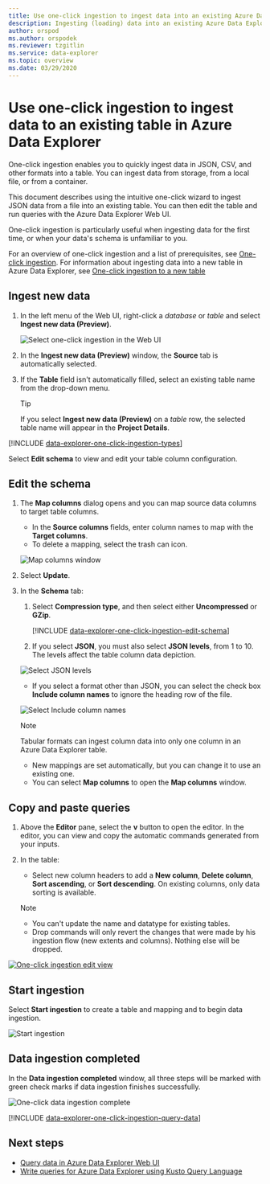 ```yaml
---
title: Use one-click ingestion to ingest data into an existing Azure Data Explorer table
description: Ingesting (loading) data into an existing Azure Data Explorer table simply, using one-click ingestion.
author: orspod
ms.author: orspodek
ms.reviewer: tzgitlin
ms.service: data-explorer
ms.topic: overview
ms.date: 03/29/2020
---
```


# Use one-click ingestion to ingest data to an existing table in Azure Data Explorer

One-click ingestion enables you to quickly ingest data in JSON, CSV, and other formats into a table. You can ingest data from storage, from a local file, or from a container. 

This document describes using the intuitive one-click wizard to ingest JSON data from a file into an existing table. You can then edit the table and run queries with the Azure Data Explorer Web UI.

One-click ingestion is particularly useful when ingesting data for the first time, or when your data's schema is unfamiliar to you. 

For an overview of one-click ingestion and a list of prerequisites, see [One-click ingestion](ingest-data-one-click.md).
For information about ingesting data into a new table in Azure Data Explorer, see [One-click ingestion to a new table](one-click-ingestion-new-table.md)

## Ingest new data

1. In the left menu of the Web UI, right-click a *database* or *table* and select **Ingest new data (Preview)**.

    ![Select one-click ingestion in the Web UI](media/one-click-ingestion-existing-table/one-click-ingestion-in-webui.png)   
 
1. In the **Ingest new data (Preview)** window, the **Source** tab is automatically selected.

1. If the **Table** field isn't automatically filled, select an existing table name from the drop-down menu.
    > [!TIP]
    > If you select **Ingest new data (Preview)** on a *table* row, the selected table name will appear in the **Project Details**.

[!INCLUDE [data-explorer-one-click-ingestion-types](../../includes/data-explorer-one-click-ingestion-types.md)]
    
Select **Edit schema** to view and edit your table column configuration.

## Edit the schema

1. The **Map columns** dialog opens and you can map source data columns to target table columns. 
    * In the **Source columns** fields, enter column names to map with the **Target columns**.
    * To delete a mapping, select the trash can icon.

    ![Map columns window](media/one-click-ingestion-existing-table/map-columns.png)

1. Select **Update**.
1. In the **Schema** tab:
    1. Select **Compression type**, and then select either **Uncompressed** or **GZip**.

        [!INCLUDE [data-explorer-one-click-ingestion-edit-schema](../../includes/data-explorer-one-click-ingestion-edit-schema.md)]
        
    1. If you select  **JSON**, you must also select **JSON levels**, from 1 to 10. The levels affect the table column data depiction.

    ![Select JSON levels](media/one-click-ingestion-existing-table/json-levels.png)

    * If you select a format other than JSON, you can select the check box **Include column names** to ignore the heading row of the file.
        
    ![Select Include column names](media/one-click-ingestion-existing-table/non-json-format.png)

    > [!Note]
    > Tabular formats can ingest column data into only one column in an Azure Data Explorer table. 

    * New mappings are set automatically, but you can change it to use an existing one. 
    * You can select **Map columns** to open the **Map columns** window.

## Copy and paste queries

1. Above the **Editor** pane, select the **v** button to open the editor. In the editor, you can view and copy the automatic commands generated from your inputs. 
1. In the table: 
    * Select new column headers to add a **New column**, **Delete column**, **Sort ascending**, or **Sort descending**. On existing columns, only data sorting is available.

    > [!Note]
    > * You can't update the name and datatype for existing tables.
    > * Drop commands will only revert the changes that were made by his ingestion flow (new extents and columns). Nothing else will be dropped.

[![](media/one-click-ingestion-existing-table/edit-view.png "One-click ingestion edit view")](media/one-click-ingestion-existing-table/edit-view.png#lightbox) 

## Start ingestion

Select **Start ingestion** to create a table and mapping and to begin data ingestion.

![Start ingestion](media/one-click-ingestion-existing-table/start-ingestion.png)

## Data ingestion completed

In the **Data ingestion completed** window, all three steps will be marked with green check marks if data ingestion finishes successfully.
 
![One-click data ingestion complete](media/one-click-ingestion-existing-table/one-click-data-ingestion-complete.png)

[!INCLUDE [data-explorer-one-click-ingestion-query-data](../../includes/data-explorer-one-click-ingestion-query-data.md)]

## Next steps

* [Query data in Azure Data Explorer Web UI](/azure/data-explorer/web-query-data)
* [Write queries for Azure Data Explorer using Kusto Query Language](/azure/data-explorer/write-queries)
